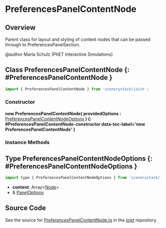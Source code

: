 # PreferencesPanelContentNode

## Overview

Parent class for layout and styling of content nodes that can be passed through to
PreferencesPanelSection.

@author Marla Schulz (PhET Interactive Simulations)


## Class PreferencesPanelContentNode {: #PreferencesPanelContentNode }


```js
import { PreferencesPanelContentNode } from 'scenerystack/joist';
```
### Constructor

#### new PreferencesPanelContentNode( providedOptions : <span style="font-weight: 400;">[PreferencesPanelContentNodeOptions](../joist/PreferencesPanelContentNode.md#PreferencesPanelContentNodeOptions)</span> ) {: #PreferencesPanelContentNode-constructor data-toc-label='new PreferencesPanelContentNode' }

### Instance Methods





## Type PreferencesPanelContentNodeOptions {: #PreferencesPanelContentNodeOptions }


```js
import type { PreferencesPanelContentNodeOptions } from 'scenerystack/joist';
```


- **content**: Array&lt;[Node](../scenery/Node.md)&gt;
- &amp; [PanelOptions](../sun/Panel.md#PanelOptions)




## Source Code

See the source for [PreferencesPanelContentNode.ts](https://github.com/phetsims/joist/blob/main/js/preferences/PreferencesPanelContentNode.ts) in the [joist](https://github.com/phetsims/joist) repository.
